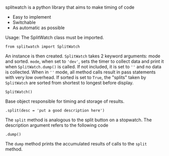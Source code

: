splitwatch is a python library that aims to make timing of code
- Easy to implement
- Switchable
- As automatic as possible

Usage:
The SplitWatch class must be imported.

	from splitwatch import SplitWatch
An instance is then created. `SplitWatch` takes 2 keyword arguments: mode and sorted. `mode`, when set to `'dev'`, sets the timer to collect data and print it when `SplitWatch.dump()` is called. If not included, it is set to `''` and no data is collected. When in `''` mode, all method calls result in pass statements with very low overhead. If sorted is set to `True`, the "splits" taken by `SplitWatch` are sorted from shortest to longest before display.

	SplitWatch()
Base object responsible for timing and storage of results.

	.split(desc = 'put a good description here')
The `split` method is analogous to the split button on a stopwatch. The description argument refers to the following code

	.dump()
The `dump` method prints the accumulated results of calls to the `split` method.